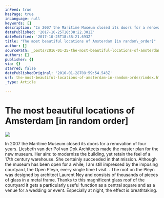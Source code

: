 ```yaml
---
inFeed: true
hasPage: true
inLanguage: null
keywords: []
description: "In 2007 the Maritime Museum closed its doors for a renovation of four years. Liesbeth van der Pol van Dok Architects made the master plan for the new museum. Her aim: to modernize the building, yet retain the feel of a 17th century warehouse. She\_certainly succeeded in that mission. Although the museum has been open for a while, I am still impressed by the imposing courtyard, the Open Pleyn, every single time I visit. . The roof on the Pleyn was designed by architect Laurent Ney and consists of thousands of pieces of glass in a metal frame. Thanks to this magnificent glass roof of the courtyard it gets a particularly useful function as a central square and as a venue for a wedding or event. Especially at night, the effect is breathtaking."
datePublished: '2017-10-25T18:38:22.301Z'
dateModified: '2017-10-25T18:38:21.693Z'
title: "The most beautiful locations of Amsterdam [in random\_order]"
author: []
sourcePath: _posts/2016-01-25-the-most-beautiful-locations-of-amsterdam-in-random-order.md
authors: []
publisher: {}
via: {}
starred: false
datePublishedOriginal: '2016-01-28T08:59:54.543Z'
url: the-most-beautiful-locations-of-amsterdam-in-random-order/index.html
_type: Article

---
```

# The most beautiful locations of Amsterdam \[in random order\]
![](https://the-grid-user-content.s3-us-west-2.amazonaws.com/44374210-1c5f-45fb-ba44-f33553686571.jpg)

In 2007 the Maritime Museum closed its doors for a renovation of four years. Liesbeth van der Pol van Dok Architects made the master plan for the new museum. Her aim: to modernize the building, yet retain the feel of a 17th century warehouse. She certainly succeeded in that mission. Although the museum has been open for a while, I am still impressed by the imposing courtyard, the Open Pleyn, every single time I visit. . The roof on the Pleyn was designed by architect Laurent Ney and consists of thousands of pieces of glass in a metal frame. Thanks to this magnificent glass roof of the courtyard it gets a particularly useful function as a central square and as a venue for a wedding or event. Especially at night, the effect is breathtaking.